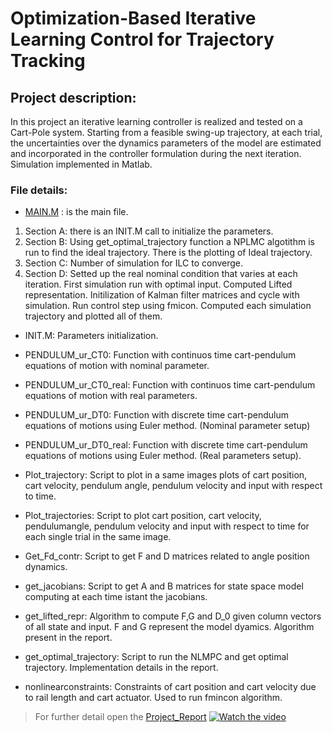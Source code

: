<h1>Optimization-Based Iterative Learning Control for Trajectory Tracking</h1>
<h2>Project description:</h2>

In this project an iterative learning controller is realized and tested on a Cart-Pole system. Starting from a feasible swing-up trajectory, at each trial, the uncertainties over the dynamics parameters of the model are estimated and incorporated in the controller formulation during the next iteration. Simulation implemented in Matlab.
<h3>File details:</h3>


- [MAIN.M](main.m) : is the main file.

1. Section A: there is an INIT.M call to initialize the parameters. 
1. Section B: Using get_optimal_trajectory function a NPLMC algotithm is run to find the ideal trajectory. There is the plotting of Ideal trajectory. 
1. Section C: Number of simulation for ILC to converge.
1. Section D: Setted up the real nominal condition that varies at each iteration. First simulation run with optimal input. Computed Lifted representation. Initilization of Kalman filter matrices and cycle with simulation. Run control step using fmicon. Computed each simulation trajectory and plotted all of them.

* INIT.M: Parameters initialization.

* PENDULUM_ur_CT0: Function with continuos time cart-pendulum equations of motion with nominal parameter.

* PENDULUM_ur_CT0_real: Function with continuos time cart-pendulum equations of motion with real parameters.

* PENDULUM_ur_DT0: Function with discrete time cart-pendulum equations of motions using Euler method. (Nominal parameter setup)

* PENDULUM_ur_DT0_real: Function with discrete time cart-pendulum equations of motions using Euler method. (Real parameters setup).

* Plot_trajectory: Script to plot in a same images plots of cart position, cart velocity, pendulum angle, pendulum velocity and input with respect to time.

* Plot_trajectories: Script to plot cart position, cart velocity, pendulumangle, pendulum velocity and input with respect to time for each single trial in the same image.

* Get_Fd_contr: Script to get F and D matrices related to angle position dynamics.

* get_jacobians: Script to get A and B matrices for state space model computing at each time istant the jacobians.

* get_lifted_repr: Algorithm to compute F,G and D_0 given column vectors of all state and input. F and G represent the model dyamics. Algorithm present in the report.

* get_optimal_trajectory: Script to run the NLMPC and get optimal trajectory. Implementation details in the report.

* nonlinearconstraints: Constraints of cart position and cart velocity due to rail length and cart actuator. Used to run fmincon algorithm.

> For further detail open the [ Project_Report](Report_Project.pdf)
[![Watch the video](https://img.youtube.com/vi/T-D1KVIuvjA/maxresdefault.jpg)](https://youtu.be/KscG354lbqI)
